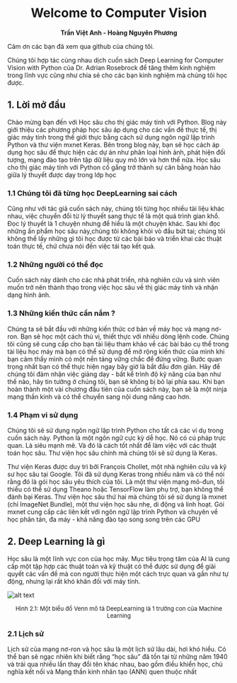 # <center> Welcome to Computer Vision</center>
 **<center>Trần Việt Anh - Hoàng Nguyên Phương</center>** 

Cảm ơn các bạn đã xem qua github của chúng tôi. 

Chúng tôi hợp tác cùng nhau dịch cuốn sách Deep Learning for Computer Vision with Python của Dr. Adrian Rosebrock để tăng thêm kinh nghiệm trong lĩnh vực cũng như chia sẻ cho các bạn kinh nghiệm mà chúng tôi học được.

## 1. Lời mở đầu

Chào mừng bạn đến với Học sâu cho thị giác máy tính với Python. Blog này giới thiệu các phương pháp học sâu áp dụng cho các vấn đề thực tế, thị giác máy tính trong thế giới thực bằng cách sử dụng ngôn ngữ lập trình Python và thư viện mxnet Keras. Bên trong blog này, bạn sẽ học cách áp dụng học sâu để thực hiện các dự án như phân loại hình ảnh, phát hiện đối tượng, mạng đào tạo trên tập dữ liệu quy mô lớn và hơn thế nữa. Học sâu cho thị giác máy tính với Python cố gắng trở thành sự cân bằng hoàn hảo giữa lý thuyết được dạy trong lớp học
### 1.1 Chúng tôi đã từng học DeepLearning sai cách

Cũng như với tác giả cuốn sách này, chúng tôi từng học nhiều tài liệu khác nhau, việc chuyển đổi từ lý thuyết sang thực tế là một quá trình gian khổ. Đọc lý thuyết là 1 chuyện nhưng để hiểu là một chuyện khác.
Sau khi đọc những ấn phẩm học sâu này,chúng tôi không khỏi vò đầu bứt tai; chúng tôi không thể lấy những gì tôi học được từ các bài báo và triển khai các thuật toán thực tế, chứ chưa nói đến việc tái tạo kết quả.

### 1.2 Những người có thể đọc

Cuốn sách này dành cho các nhà phát triển, nhà nghiên cứu và sinh viên muốn trở nên thành thạo trong việc học sâu về thị giác máy tính và nhận dạng hình ảnh.

### 1.3 Những kiến thức cần nắm ?

Chúng ta sẽ bắt đầu với những kiến thức cơ bản về máy học và mạng nơ-ron. Bạn sẽ học một cách thú vị, thiết thực với nhiều dòng lệnh code. Chúng tôi cũng sẽ cung cấp cho bạn tài liệu tham khảo về các bài báo cụ thể trong tài liệu học máy mà bạn có thể sử dụng để mở rộng kiến thức của mình khi bạn cảm thấy mình có một nền tảng vững chắc để đứng vững.
 Bước quan trọng nhất bạn có thể thực hiện ngay bây giờ là bắt đầu đơn giản. Hãy để chúng tôi đảm nhận việc giảng dạy - bất kể trình độ kỹ năng của bạn như thế nào, hãy tin tưởng ở chúng tôi, bạn sẽ không bị bỏ lại phía sau. Khi bạn hoàn thành một vài chương đầu tiên của cuốn sách này, bạn sẽ là một ninja mạng thần kinh và có thể chuyển sang nội dung nâng cao hơn.

### 1.4 Phạm vi sử dụng 

Chúng tôi sẽ sử dụng ngôn ngữ lập trình Python cho tất cả các ví dụ trong cuốn sách này. Python là một ngôn ngữ cực kỳ dễ học. Nó có cú pháp trực quan. Là siêu mạnh mẽ. Và đó là cách tốt nhất để làm việc với các thuật toán học sâu. Thư viện học sâu chính mà chúng tôi sẽ sử dụng là Keras.

Thư viện Keras được duy trì bởi François Chollet, một nhà nghiên cứu và kỹ sư học sâu tại Google. Tôi đã sử dụng Keras trong nhiều năm và có thể nói rằng đó là gói học sâu yêu thích của tôi. Là một thư viện mạng mô-đun, tối thiểu có thể sử dụng Theano hoặc TensorFlow làm phụ trợ, bạn không thể đánh bại Keras. Thư viện học sâu thứ hai mà chúng tôi sẽ sử dụng là mxnet (chỉ ImageNet Bundle), một thư viện học sâu nhẹ, di động và linh hoạt. Gói mxnet cung cấp các liên kết với ngôn ngữ lập trình Python và chuyên về học phân tán, đa máy - khả năng đào tạo song song trên các GPU

## 2. Deep Learning là gì

Học sâu là một lĩnh vực con của học máy. Mục tiêu trọng tâm của AI là cung cấp một tập hợp các thuật toán và kỹ thuật có thể được sử dụng để giải quyết các vấn đề mà con người thực hiện một cách trực quan và gần như tự động, nhưng lại rất khó khăn đối với máy tính.

![alt text](https://miro.medium.com/max/1400/1*hEB2c8gKxgjJtDBU_yrdPA.png "Hình 2.1: Một biểu đồ Venn mô tả học sâu như một trường con của máy học")
<center><font size="-1">Hình 2.1: Một biểu đồ Venn mô tả DeepLearning là 1 trường con của Machine Learning</font></center>

### 2.1 Lịch sử

Lịch sử của mạng nơ-ron và học sâu là một lịch sử lâu dài, hơi khó hiểu. Có thể bạn sẽ ngạc nhiên khi biết rằng “học sâu” đã tồn tại từ những năm 1940 và trải qua nhiều lần thay đổi tên khác nhau, bao gồm điều khiển học, chủ nghĩa kết nối và Mạng thần kinh nhân tạo (ANN) quen thuộc nhất
